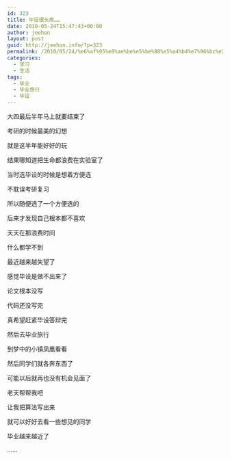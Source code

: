 ```yaml
---
id: 323
title: 毕设很头疼……
date: 2010-05-24T15:47:43+00:00
author: jeehon
layout: post
guid: http://jeehon.info/?p=323
permalink: /2010/05/24/%e6%af%95%e8%ae%be%e5%be%88%e5%a4%b4%e7%96%bc%e2%80%a6%e2%80%a6/
categories:
  - 学习
  - 生活
tags:
  - 毕业
  - 毕业旅行
  - 毕设
---
```

大四最后半年马上就要结束了
  
考研的时候最美的幻想
  
就是这半年能好好的玩
  
结果哪知道把生命都浪费在实验室了
  
当时选毕设的时候是想着方便选
  
不耽误考研复习
  
所以随便选了一个方便选的
  
后来才发现自己根本都不喜欢
  
天天在那浪费时间
  
什么都学不到
  
最近越来越失望了
  
感觉毕设是做不出来了
  
论文根本没写
  
代码还没写完
  
真希望赶紧毕设答辩完
  
然后去毕业旅行
  
到梦中的小镇凤凰看看
  
然后同学们就各奔东西了
  
可能以后就再也没有机会见面了

老天帮帮我吧
  
让我把算法写出来
  
就可以好好去看一些想见的同学
  
毕业越来越近了
  
……